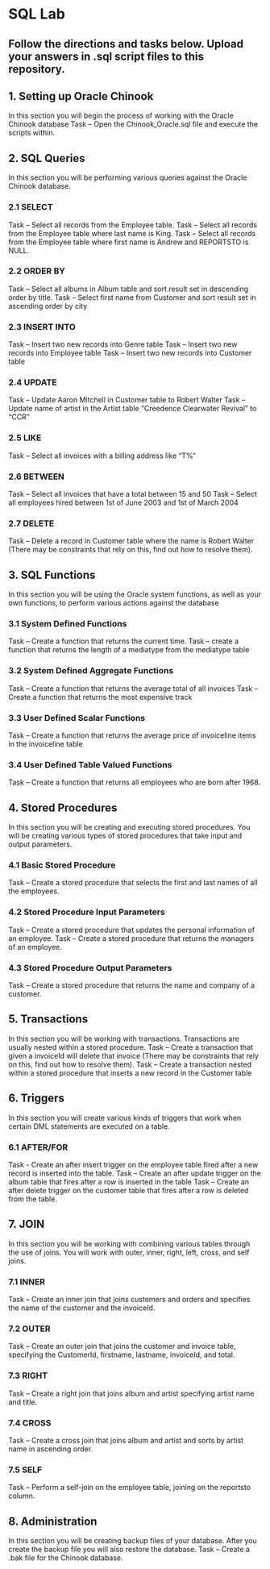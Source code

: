 # SQL Lab
Follow the directions and tasks below. Upload your answers in .sql script files to this repository.
---

## 1. Setting up Oracle Chinook
In this section you will begin the process of working with the Oracle Chinook database
Task – Open the Chinook_Oracle.sql file and execute the scripts within.

## 2. SQL Queries
In this section you will be performing various queries against the Oracle Chinook database.

### 2.1 SELECT
Task – Select all records from the Employee table.
Task – Select all records from the Employee table where last name is King.
Task – Select all records from the Employee table where first name is Andrew and REPORTSTO is NULL.

### 2.2 ORDER BY
Task – Select all albums in Album table and sort result set in descending order by title.
Task – Select first name from Customer and sort result set in ascending order by city

### 2.3 INSERT INTO
Task – Insert two new records into Genre table
Task – Insert two new records into Employee table
Task – Insert two new records into Customer table

### 2.4 UPDATE
Task – Update Aaron Mitchell in Customer table to Robert Walter
Task – Update name of artist in the Artist table “Creedence Clearwater Revival” to “CCR”

### 2.5 LIKE
Task – Select all invoices with a billing address like “T%”

### 2.6 BETWEEN
Task – Select all invoices that have a total between 15 and 50
Task – Select all employees hired between 1st of June 2003 and 1st of March 2004

### 2.7 DELETE
Task – Delete a record in Customer table where the name is Robert Walter (There may be constraints that rely on this, find out how to resolve them).


## 3. SQL Functions
In this section you will be using the Oracle system functions, as well as your own functions, to perform various actions against the database

### 3.1 System Defined Functions
Task – Create a function that returns the current time.
Task – create a function that returns the length of a mediatype from the mediatype table

### 3.2 System Defined Aggregate Functions
Task – Create a function that returns the average total of all invoices
Task – Create a function that returns the most expensive track

### 3.3 User Defined Scalar Functions
Task – Create a function that returns the average price of invoiceline items in the invoiceline table

### 3.4 User Defined Table Valued Functions
Task – Create a function that returns all employees who are born after 1968.

## 4. Stored Procedures
In this section you will be creating and executing stored procedures. You will be creating various types of stored procedures that take input and output parameters.

### 4.1 Basic Stored Procedure
Task – Create a stored procedure that selects the first and last names of all the employees.

### 4.2 Stored Procedure Input Parameters
Task – Create a stored procedure that updates the personal information of an employee.
Task – Create a stored procedure that returns the managers of an employee.

### 4.3 Stored Procedure Output Parameters
Task – Create a stored procedure that returns the name and company of a customer.

## 5. Transactions
In this section you will be working with transactions. Transactions are usually nested within a stored procedure.
Task – Create a transaction that given a invoiceId will delete that invoice (There may be constraints that rely on this, find out how to resolve them).
Task – Create a transaction nested within a stored procedure that inserts a new record in the Customer table

## 6. Triggers
In this section you will create various kinds of triggers that work when certain DML statements are executed on a table.

### 6.1 AFTER/FOR
Task - Create an after insert trigger on the employee table fired after a new record is inserted into the table.
Task – Create an after update trigger on the album table that fires after a row is inserted in the table
Task – Create an after delete trigger on the customer table that fires after a row is deleted from the table.

## 7. JOIN
In this section you will be working with combining various tables through the use of joins. You will work with outer, inner, right, left, cross, and self joins.

### 7.1 INNER
Task – Create an inner join that joins customers and orders and specifies the name of the customer and the invoiceId.

### 7.2 OUTER
Task – Create an outer join that joins the customer and invoice table, specifying the CustomerId, firstname, lastname, invoiceId, and total.

### 7.3 RIGHT
Task – Create a right join that joins album and artist specifying artist name and title.

### 7.4 CROSS
Task – Create a cross join that joins album and artist and sorts by artist name in ascending order.

### 7.5 SELF
Task – Perform a self-join on the employee table, joining on the reportsto column.

## 8. Administration
In this section you will be creating backup files of your database. After you create the backup file you will also restore the database.
Task – Create a .bak file for the Chinook database.
